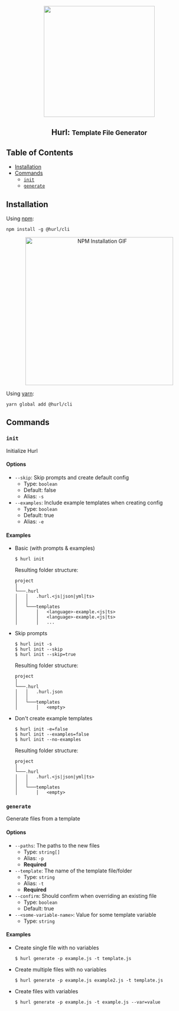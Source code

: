 <p align="center">
<img src="https://raw.githubusercontent.com/hurl-org/hurl/main/static/logo-dark.png" width="300">
<p>

<h2 align="center">Hurl: <small>Template File Generator</small></h2>

## Table of Contents <!-- omit in toc -->

- [Installation](#installation)
- [Commands](#commands)
  - [`init`](#init)
  - [`generate`](#generate)

## Installation

Using [npm](https://www.npmjs.com):

```shell
npm install -g @hurl/cli
```

<p align="center"><img src="https://raw.githubusercontent.com/hurl-org/hurl/main/packages/cli/static/installation-npm.gif" alt="NPM Installation GIF" width="400"></img></p>

Using [yarn](https://yarnpkg.com/):

```shell
yarn global add @hurl/cli
```

## Commands

### `init`

Initialize Hurl

#### Options

- `--skip`: Skip prompts and create default config
  - Type: `boolean`
  - Default: false
  - Alias: `-s`
- `--examples`: Include example templates when creating config
  - Type: `boolean`
  - Default: true
  - Alias: `-e`

#### Examples

- Basic (with prompts & examples)

  ```shell
  $ hurl init
  ```

  Resulting folder structure:

  ```
  project
  │
  └───.hurl
  │   │   .hurl.<js|json|yml|ts>
  │   │
  │   └───templates
  │       │   <language>-example.<js|ts>
  │       │   <language>-example.<js|ts>
  │       │   ...
  ```

- Skip prompts

  ```shell
  $ hurl init -s
  $ hurl init --skip
  $ hurl init --skip=true
  ```

  Resulting folder structure:

  ```
  project
  │
  └───.hurl
  │   │   .hurl.json
  │   │
  │   └───templates
  │       │   <empty>
  ```

- Don't create example templates

  ```shell
  $ hurl init -e=false
  $ hurl init --examples=false
  $ hurl init --no-examples
  ```

  Resulting folder structure:

  ```
  project
  │
  └───.hurl
  │   │   .hurl.<js|json|yml|ts>
  │   │
  │   └───templates
  │       │   <empty>
  ```

### `generate`

Generate files from a template

#### Options

- `--paths`: The paths to the new files
  - Type: `string[]`
  - Alias: `-p`
  - **Required**
- `--template`: The name of the template file/folder
  - Type: `string`
  - Alias: `-t`
  - **Required**
- `--confirm`: Should confirm when overriding an existing file
  - Type: `boolean`
  - Default: true
- `--<some-variable-name>`: Value for some template variable
  - Type: `string`

#### Examples

- Create single file with no variables

  ```shell
  $ hurl generate -p example.js -t template.js
  ```

- Create multiple files with no variables

  ```shell
  $ hurl generate -p example.js example2.js -t template.js
  ```

- Create files with variables

  ```shell
  $ hurl generate -p example.js -t example.js --var=value
  ```
